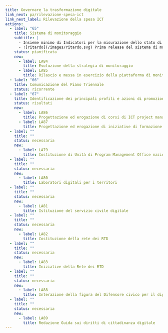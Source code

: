 ```yaml
---
title: Governare la trasformazione digitale
link_next: pa/rilevazione-spesa-ict
link_next_label: Rilevazione della spesa ICT
actions:
  - label: "65"
    title: Sistema di monitoraggio
    subtitle: |
      - Insieme minimo di Indicatori per la misurazione dello stato di avanzamento del Piano 
      - ![ritardo](/images/ritardo.svg) Prima release del sistema di monitoraggio
    status: pianificata
    new:
      - label: LA84
        title: Evoluzione della strategia di monitoraggio
      - label: LA85
        title: Rilascio e messa in esercizio della piattaforma di monitoraggio
  - label: "66"
    title: Comunicazione del Piano Triennale
    status: ricorrente
  - label: "67"
    title: Identificazione dei principali profili e azioni di promozione per la creazione di competenze digitali nella PA
    status: risultati
    new:
      - label: LA86
        title: Progettazione ed erogazione di corsi di ICT project management per RTD
      - label: LA87
        title: Progettazione ed erogazione di iniziative di formazione di base e specialistica per PA
  - label: ""
    title: ""
    status: necessaria
    new:
      - label: LA79
        title: Costituzione di Unità di Program Management Office nazionali e regionali
  - label: ""
    title: ""
    status: necessaria
    new:
      - label: LA80
        title: Laboratori digitali per i territori
  - label: ""
    title: ""
    status: necessaria
    new:
      - label: LA81
        title: Istituzione del servizio civile digitale
  - label: ""
    title: ""
    status: necessaria
    new:
      - label: LA82
        title: Costituzione della rete dei RTD
  - label: ""
    title: ""
    status: necessaria
    new:
      - label: LA83
        title: Iniziative della Rete dei RTD
  - label: ""
    title: ""
    status: necessaria
    new:
      - label: LA88
        title: Interazione della figura del Difensore civico per il digitale con la rete dei Responsabili per la transizione al digitale
  - label: ""
    title: ""
    status: necessaria
    new:
      - label: LA89
        title: Redazione Guida sui diritti di cittadinanza digitale
---
```

